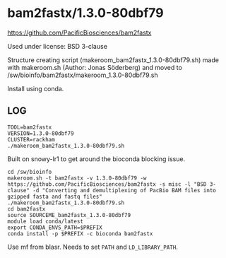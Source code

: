 bam2fastx/1.3.0-80dbf79
========================

<https://github.com/PacificBiosciences/bam2fastx>

Used under license:
BSD 3-clause

Structure creating script (makeroom_bam2fastx_1.3.0-80dbf79.sh) made with makeroom.sh (Author: Jonas Söderberg) and moved to /sw/bioinfo/bam2fastx/makeroom_1.3.0-80dbf79.sh

Install using conda.

LOG
---

    TOOL=bam2fastx
    VERSION=1.3.0-80dbf79
    CLUSTER=rackham
    ./makeroom_bam2fastx_1.3.0-80dbf79.sh

Built on snowy-lr1 to get around the bioconda blocking issue.

    cd /sw/bioinfo
    makeroom.sh -t bam2fastx -v 1.3.0-80dbf79 -w https://github.com/PacificBiosciences/bam2fastx -s misc -l "BSD 3-clause" -d "Converting and demultiplexing of PacBio BAM files into gzipped fasta and fastq files" 
    ./makeroom_bam2fastx_1.3.0-80dbf79.sh 
    cd bam2fastx
    source SOURCEME_bam2fastx_1.3.0-80dbf79
    module load conda/latest
    export CONDA_ENVS_PATH=$PREFIX
    conda install -p $PREFIX -c bioconda bam2fastx

Use mf from blasr.  Needs to set `PATH` and `LD_LIBRARY_PATH`.
